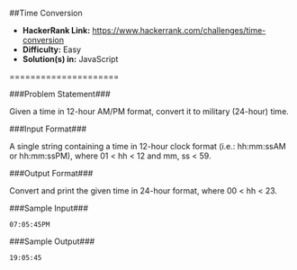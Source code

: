 ##Time Conversion

* __HackerRank Link:__ https://www.hackerrank.com/challenges/time-conversion
* __Difficulty:__ Easy
* __Solution(s) in:__ JavaScript

=====================

###Problem Statement###

Given a time in 12-hour AM/PM format, convert it to military (24-hour) time.

###Input Format###

A single string containing a time in 12-hour clock format (i.e.: hh:mm:ssAM or hh:mm:ssPM), where 01 < hh < 12 and mm, ss < 59.

###Output Format###

Convert and print the given time in 24-hour format, where 00 < hh < 23.

###Sample Input###

```
07:05:45PM
```

###Sample Output###

```
19:05:45
```
